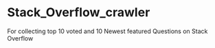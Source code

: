 # Stack_Overflow_crawler
  For collecting top 10 voted and 10 Newest featured Questions on Stack Overflow
